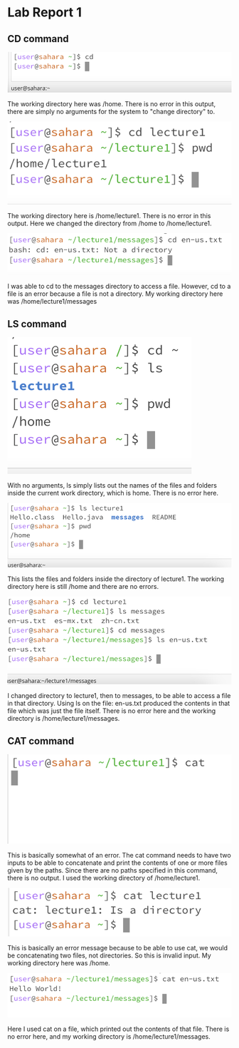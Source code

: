 # Lab Report 1
## CD command
![Image](image1.png)

The working directory here was /home. There is no error in this output, there are simply no arguments for the system to "change directory" to.

![Image](image2.png)

The working directory here is /home/lecture1. There is no error in this output. Here we changed the directory from /home to /home/lecture1.

![Image](image3.png)

I was able to cd to the messages directory to access a file. However, cd to a file is an error because a file is not a directory. My working directory here was /home/lecture1/messages
## LS command

![Image](image4.png)

With no arguments, ls simply lists out the names of the files and folders inside the current work directory, which is home. There is no error here.

![Image](image5.png)

This lists the files and folders inside the directory of lecture1. The working directory here is still /home and there are no errors.

![Image](image6.png)

I changed directory to lecture1, then to messages, to be able to access a file in that directory. Using ls on the file: en-us.txt produced the contents in that file which was just the file itself. There is no error here and the working directory is /home/lecture1/messages.
## CAT command

![Image](image7.png)

This is basically somewhat of an error. The cat command needs to have two inputs to be able to concatenate and print the contents of one or more files given by the paths. Since there are no paths specified in this command, there is no output. I used the working directory of /home/lecture1.

![Image](image8.png)

This is basically an error message because to be able to use cat, we would be concatenating two files, not directories. So this is invalid input. My working directory here was /home. 

![Image](image9.png)

Here I used cat on a file, which printed out the contents of that file. There is no error here, and my working directory is /home/lecture1/messages.
